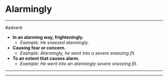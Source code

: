 # Alarmingly
---
#adverb
- **In an alarming way, frighteningly.**
	- _Example: He sneezed alarmingly._
- **Causing fear or concern.**
	- _Example: Alarmingly, he went into a severe sneezing fit._
- **To an extent that causes alarm.**
	- _Example: He went into an alarmingly severe sneezing fit._
---
---
